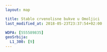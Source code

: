 ```yaml
---
layout: map

title: Stablo crvenolisne bukve u Omoljici
last_modified_at: 2018-05-23T23:37:54+02:00

WDPA: [555589835]
geoSrbija:
  L1_300: [9]
---
```


